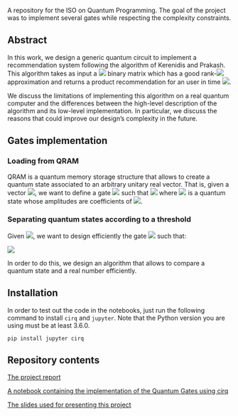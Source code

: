 A repository for the ISO on Quantum Programming. The goal of the project was to implement several gates while respecting the complexity constraints.

## Abstract

In this work, we design a generic quantum circuit to implement a recommendation system following the algorithm of Kerenidis and Prakash. This algorithm takes as input a <img src="https://render.githubusercontent.com/render/math?math=m\times n"> binary matrix which has a good rank-<img src="https://render.githubusercontent.com/render/math?math=k"> approximation and returns a product recommendation for an user in time <img src="https://render.githubusercontent.com/render/math?math=O(\log(k)\,\mathrm{polylog}(m\,n))">.

We discuss the limitations of implementing this algorithm on a real quantum computer and the differences between the high-level description of the algorithm and its low-level implementation. In particular, we discuss the reasons that could improve our design’s complexity in the future.

## Gates implementation

### Loading from QRAM

QRAM is a quantum memory storage structure that allows to create a quantum state associated to an arbitrary unitary real vector. That is, given a vector <img src="https://render.githubusercontent.com/render/math?math=x\in\mathbf{R}^{2^p}">, we want to define a gate <img src="https://render.githubusercontent.com/render/math?math=\mathbf{L}_x"> such that <img src="https://render.githubusercontent.com/render/math?math=\mathbf{L}_x|0\rangle^{\otimes p}=|x\rangle"> where <img src="https://render.githubusercontent.com/render/math?math=|x\rangle"> is a quantum state whose amplitudes are coefficients of <img src="https://render.githubusercontent.com/render/math?math=x">.

### Separating quantum states according to a threshold

Given <img src="https://render.githubusercontent.com/render/math?math=\sigma\in\mathbf{R}">, we want to design efficiently the gate <img src="https://render.githubusercontent.com/render/math?math=\mathbf{T}_{\sigma}"> such that:

<img src="https://render.githubusercontent.com/render/math?math=\mathbf{T}_{\sigma}|t\rangle|0\rangle=\begin{cases}|t\rangle|0\rangle%26\text{if }t<\sigma\\|t\rangle|1\rangle%26\text{otherwise}\end{cases}.">

In order to do this, we design an algorithm that allows to compare a quantum state and a real number efficiently.

## Installation

In order to test out the code in the notebooks, just run the following command to install `cirq` and `jupyter`. Note that the Python version you are using must be at least 3.6.0.

```shell bash
pip install jupyter cirq
```

## Repository contents
[The project report](report/main.pdf)

[A notebook containing the implementation of the Quantum Gates using cirq](quantum_recommandation_systems.ipynb)

[The slides used for presenting this project](slides.pdf)
